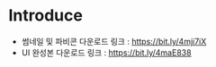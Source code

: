 # Introduce

- 썸네일 및 파비콘 다운로드 링크 : https://bit.ly/4mji7iX
- UI 완성본 다운로드 링크 : https://bit.ly/4maE838
